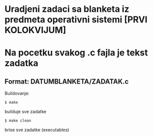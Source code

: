 # Uradjeni zadaci sa blanketa iz predmeta operativni sistemi [PRVI KOLOKVIJUM]
# Na pocetku svakog .c fajla je tekst zadatka
## Format: DATUMBLANKETA/ZADATAK.c

Buildovanje:
```console
$ make
```
builduje sve zadatke

```console
$ make clean
```
brise sve zadatke (executables)

